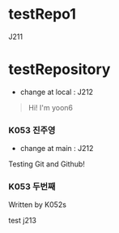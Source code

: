 # testRepo1
J211

# testRepository

- change at local : J212

> Hi! I'm yoon6

### K053 진주영

- change at main : J212

Testing Git and Github!

### K053 두번째

Written by K052s

test j213
